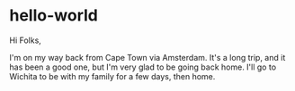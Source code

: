 # hello-world

Hi Folks,

I'm on my way back from Cape Town via Amsterdam. It's a long trip, and it has been a good one, but I'm very glad to be going back home. I'll go to Wichita to be with my family for a few days, then home.
